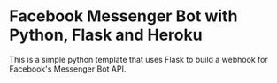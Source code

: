 # Facebook Messenger Bot with Python, Flask and Heroku
This is a simple python template that uses Flask to build a webhook for Facebook's Messenger Bot API.
